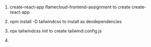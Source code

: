 1. create-react-app flamecloud-frontend-assignment to create create-react-app

2. npm install -D tailwindcss to install as devdependencies

3. npx tailwindcss init to create tailwind.config.js

4. 